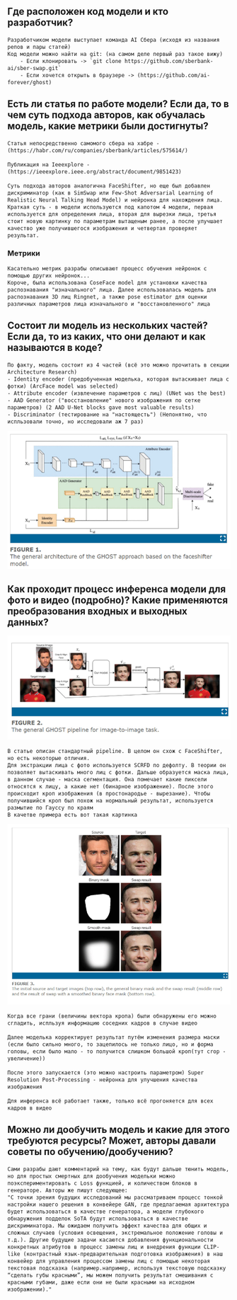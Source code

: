 ## Где расположен код модели и кто разработчик?
    Разработчиком модели выступает команда AI Сбера (исходя из названия репов и пары статей)
    Код модели можно найти на git: (на самом деле первый раз такое вижу)
        - Если клонировать -> `git clone https://github.com/sberbank-ai/sber-swap.git`
        - Если хочется открыть в браузере -> (https://github.com/ai-forever/ghost)
## Есть ли статья по работе модели? Если да, то в чем суть подхода авторов, как обучалась модель, какие метрики были достигнуты?
    Статья непосредственно самомого сбера на хабре - (https://habr.com/ru/companies/sberbank/articles/575614/)

    Публикация на Ieeexplore - (https://ieeexplore.ieee.org/abstract/document/9851423)

    Суть подхода авторов аналогична FaceShifter, но еще был добавлен дискриминатор (как в SimSwap или Few-Shot Adversarial Learning of Realistic Neural Talking Head Model) и нейронка для нахождения лица.
    Краткая суть - в модели используются под капотом 4 модели, первая используется для определения лица, вторая для вырезки лица, третья стоит новую картинку по параметрам вытащеным ранее, а после улучшает качество уже получившегося изображения и четвертая проверяет результат.

### Метрики
    Касательно метрик разрабы описывают процесс обучения нейронок с помощью других нейронок...
    Короче, была использована CoseFace model для установки качества распознавания "изначального" лица. Далее использовалась модель для распознавания 3D лиц Ringnet, а также pose estimator для оценки различных параметров лица изначального и "восстановленного" лица 

## Состоит ли модель из нескольких частей? Если да, то из каких, что они делают и как называются в коде?
    По факту, модель состоит из 4 частей (всё это можно прочитать в секции Architecture Research)
    - Identity encoder (предобученная моделька, которая вытаскивает лица с фотки) (ArcFace model was selected)
    - Attribute encoder (извлечение параметров с лиц) (UNet was the best)
    - AAD Generator ("восстановление" нового изображения по сетке параметров) (2 AAD U-Net blocks gave most valuable results)
    - Discriminator (тестирование на "настоящесть") (Непонятно, что испльзовали точно, но исследовали аж 7 раз)
![alt-text](schema.jpg)

## Как проходит процесс инференса модели для фото и видео (подробно)? Какие применяются преобразования входных и выходных данных?
![alt-text](pipeline.jpg)

    В статье описан стандартный pipeline. В целом он схож с FaceShifter, но есть некоторые отличия.
    Для экстракции лица с фото используется SCRFD по дефолту. В теории он позволяет вытаскивать много лиц с фотки. Дальше образуется маска лица, в данном случае - маска сегментация. Она помечает какие пиксели относятся к лицу, а какие нет (бинарное изображение). После этого происходит кроп изображения (в простонародье - вырезание). Чтобы получившийся кроп был похож на нормальный результат, используется размытие по Гауссу по краям
    В качетве примера есть вот такая картинка
![alt-text](face-extract.jpg)
    
    Когда все грани (величины вектора кропа) были обнаружены его можно сгладить, испльзуя информацию соседних кадров в случае видео

    Далее моделька корректирует результат путём изменения размера маски (если было сильно много, то зацепилось не только лицо, но и форма головы, если было мало - то получится слишком большой кроп(тут crop - увеличение))

    После этого запускается (это можно настроить параметром) Super Resolution Post-Processing - нейронка для улучшения качества изображения

    Для инференса всё работает также, только всё прогоняется для всех кадров в видео

## Можно ли дообучить модель и какие для этого требуются ресурсы? Может, авторы давали советы по обучению/дообучению? 
    
    Сами разрабы дают комментарий на тему, как будут дальше тюнить модель, но для простых смертных для дообучения модельки можно поэкспериментировать с Loss функцией, и количеством блоков в генераторе. Авторы же пишут следующее:
    "С точки зрения будущих исследований мы рассматриваем процесс тонкой настройки нашего решения в конвейере GAN, где предлагаемая архитектура будет использоваться в качестве генератора, а модели глубокого обнаружения подделок SoTA будут использоваться в качестве дискриминатора. Мы ожидаем получить эффект качества для общих и сложных случаев (условия освещения, экстремальное положение головы и т.д.). Другие будущие задачи касаются добавления функциональности конкретных атрибутов в процесс замены лиц и внедрения функции CLIP-like (контрастный язык-предварительная подготовка изображения) в наш конвейер для управления процессом замены лиц с помощью некоторая текстовая подсказка (например.например, используя текстовую подсказку “сделать губы красными”, мы можем получить результат смешивания с красными губами, даже если они не были красными на исходном изображении)."
